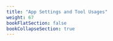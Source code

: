 ```yaml
---
title: "App Settings and Tool Usages"
weight: 67
bookFlatSection: false
bookCollapseSection: true
---
```


